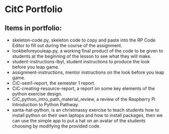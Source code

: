 # CitC Portfolio

## Items in portfolio:
- skeleton-code.py, skeleton code to copy and paste into the RP Code Editor to fill out during the course of the assignment.
- lookbeforeyouleap.py, a working final product of the code to be given to students at the beginning of the lesson to see what they will make.
- student-instructions-lbyl, student instructions to produce the look before you leap game.
- assignment-instructions, mentor instructions on the look before you leap game.
- CiC-sem1-report, the semester 1 report.
- CiC-creating-resource-report, a report on some key elements of the python exercise design.
- CiC_python_intro_path_material_review, a review of the Raspberry Pi Introduction to Python Pathway.
- santa-hat-python, is an christmassy exercise to teach students how to install python on their own laptops and how to install packages, then we can use the simple app to put a hat on an avatar of the students choosing by modifying the provided code.
